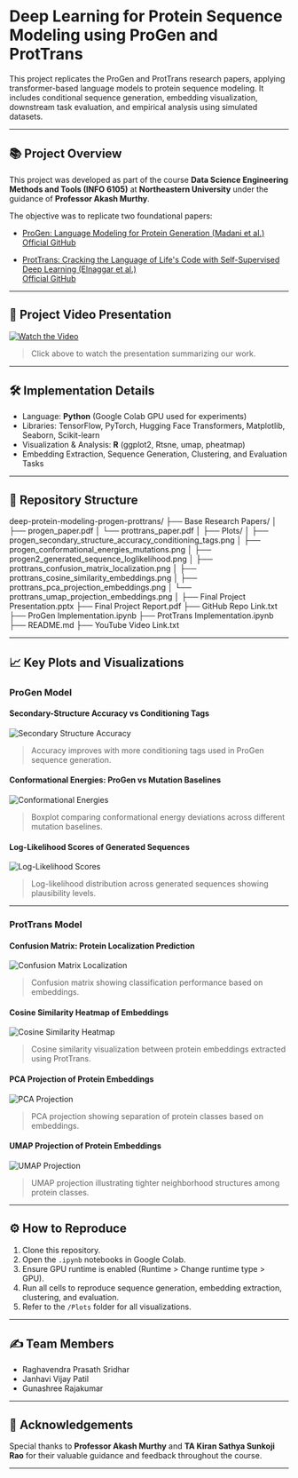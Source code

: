 # Deep Learning for Protein Sequence Modeling using ProGen and ProtTrans

This project replicates the ProGen and ProtTrans research papers, applying transformer-based language models to protein sequence modeling. It includes conditional sequence generation, embedding visualization, downstream task evaluation, and empirical analysis using simulated datasets.

---

## 📚 Project Overview

This project was developed as part of the course **Data Science Engineering Methods and Tools (INFO 6105)** at **Northeastern University** under the guidance of **Professor Akash Murthy**.

The objective was to replicate two foundational papers:

- [ProGen: Language Modeling for Protein Generation (Madani et al.)](https://arxiv.org/abs/2004.03497)  
  [Official GitHub](https://github.com/salesforce/progen)

- [ProtTrans: Cracking the Language of Life's Code with Self-Supervised Deep Learning (Elnaggar et al.)](https://arxiv.org/abs/2007.06225)  
  [Official GitHub](https://github.com/agemagician/ProtTrans)

---

## 🎥 Project Video Presentation

[![Watch the Video](https://img.youtube.com/vi/q7PJ2QnCUIA/0.jpg)](https://www.youtube.com/watch?v=q7PJ2QnCUIA)

> Click above to watch the presentation summarizing our work.

---

## 🛠️ Implementation Details

- Language: **Python** (Google Colab GPU used for experiments)
- Libraries: TensorFlow, PyTorch, Hugging Face Transformers, Matplotlib, Seaborn, Scikit-learn
- Visualization & Analysis: **R** (ggplot2, Rtsne, umap, pheatmap)
- Embedding Extraction, Sequence Generation, Clustering, and Evaluation Tasks

---

## 📂 Repository Structure

deep-protein-modeling-progen-prottrans/
├── Base Research Papers/
│   ├── progen_paper.pdf
│   └── prottrans_paper.pdf
│
├── Plots/
│   ├── progen_secondary_structure_accuracy_conditioning_tags.png
│   ├── progen_conformational_energies_mutations.png
│   ├── progen2_generated_sequence_loglikelihood.png
│   ├── prottrans_confusion_matrix_localization.png
│   ├── prottrans_cosine_similarity_embeddings.png
│   ├── prottrans_pca_projection_embeddings.png
│   └── prottrans_umap_projection_embeddings.png
│
├── Final Project Presentation.pptx
├── Final Project Report.pdf
├── GitHub Repo Link.txt
├── ProGen Implementation.ipynb
├── ProtTrans Implementation.ipynb
├── README.md
├── YouTube Video Link.txt


---

## 📈 Key Plots and Visualizations

### ProGen Model

#### Secondary-Structure Accuracy vs Conditioning Tags
![Secondary Structure Accuracy](Plots/progen_secondary_structure_accuracy_conditioning_tags.png)
> Accuracy improves with more conditioning tags used in ProGen sequence generation.

#### Conformational Energies: ProGen vs Mutation Baselines
![Conformational Energies](Plots/progen_conformational_energies_mutations.png)
> Boxplot comparing conformational energy deviations across different mutation baselines.

#### Log-Likelihood Scores of Generated Sequences
![Log-Likelihood Scores](Plots/progen2_generated_sequence_loglikelihood.png)
> Log-likelihood distribution across generated sequences showing plausibility levels.

---

### ProtTrans Model

#### Confusion Matrix: Protein Localization Prediction
![Confusion Matrix Localization](Plots/prottrans_confusion_matrix_localization.png)
> Confusion matrix showing classification performance based on embeddings.

#### Cosine Similarity Heatmap of Embeddings
![Cosine Similarity Heatmap](Plots/prottrans_cosine_similarity_embeddings.png)
> Cosine similarity visualization between protein embeddings extracted using ProtTrans.

#### PCA Projection of Protein Embeddings
![PCA Projection](Plots/prottrans_pca_projection_embeddings.png)
> PCA projection showing separation of protein classes based on embeddings.

#### UMAP Projection of Protein Embeddings
![UMAP Projection](Plots/prottrans_umap_projection_embeddings.png)
> UMAP projection illustrating tighter neighborhood structures among protein classes.

---

## ⚙️ How to Reproduce

1. Clone this repository.
2. Open the `.ipynb` notebooks in Google Colab.
3. Ensure GPU runtime is enabled (Runtime > Change runtime type > GPU).
4. Run all cells to reproduce sequence generation, embedding extraction, clustering, and evaluation.
5. Refer to the `/Plots` folder for all visualizations.

---

## ✍️ Team Members

- Raghavendra Prasath Sridhar
- Janhavi Vijay Patil
- Gunashree Rajakumar

---

## 📜 Acknowledgements

Special thanks to **Professor Akash Murthy** and **TA Kiran Sathya Sunkoji Rao** for their valuable guidance and feedback throughout the course.

---

